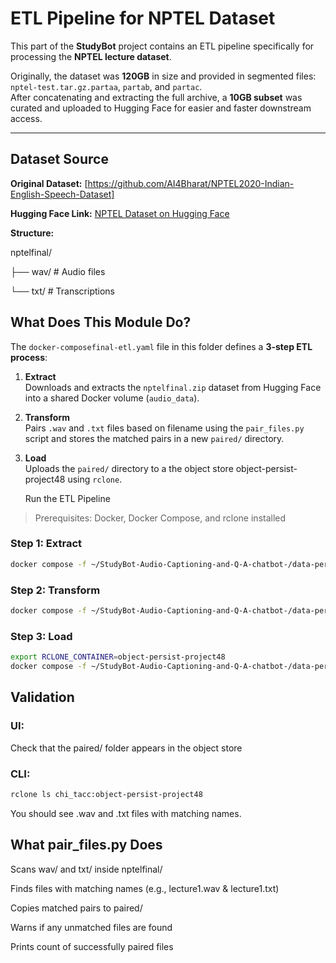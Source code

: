 # ETL Pipeline for NPTEL Dataset 

This part of the **StudyBot** project contains an ETL pipeline specifically for processing the **NPTEL lecture dataset**.

Originally, the dataset was **120GB** in size and provided in segmented files:  
`nptel-test.tar.gz.partaa`, `partab`, and `partac`.  
After concatenating and extracting the full archive, a **10GB subset** was curated and uploaded to Hugging Face for easier and faster downstream access.

---

##  Dataset Source

**Original Dataset:** [https://github.com/AI4Bharat/NPTEL2020-Indian-English-Speech-Dataset]

**Hugging Face Link:** [NPTEL Dataset on Hugging Face](https://huggingface.co/datasets/nehapatil08/nptel-dataset)

**Structure:**

nptelfinal/

├── wav/ # Audio files

└── txt/ # Transcriptions

##  What Does This Module Do?

The `docker-composefinal-etl.yaml` file in this folder defines a **3-step ETL process**:

1. **Extract**  
   Downloads and extracts the `nptelfinal.zip` dataset from Hugging Face into a shared Docker volume (`audio_data`).

2. **Transform**  
   Pairs `.wav` and `.txt` files based on filename using the `pair_files.py` script and stores the matched pairs in a new `paired/` directory.

3. **Load**  
   Uploads the `paired/` directory to a the object store object-persist-project48 using `rclone`.

   Run the ETL Pipeline

> Prerequisites: Docker, Docker Compose, and rclone installed

### Step 1: Extract
```bash
docker compose -f ~/StudyBot-Audio-Captioning-and-Q-A-chatbot-/data-persist-chi/docker/docker-composefinal-etl.yaml run extract-data
```

### Step 2: Transform
```bash
docker compose -f ~/StudyBot-Audio-Captioning-and-Q-A-chatbot-/data-persist-chi/docker/docker-composefinal-etl.yaml run transform-data
```

### Step 3: Load
```bash
export RCLONE_CONTAINER=object-persist-project48
docker compose -f ~/StudyBot-Audio-Captioning-and-Q-A-chatbot-/data-persist-chi/docker/docker-composefinal-etl.yaml run load-data
```

## Validation

### UI:

Check that the paired/ folder appears in the object store 

### CLI:

```bash
rclone ls chi_tacc:object-persist-project48
```

You should see .wav and .txt files with matching names.


## What pair_files.py Does

Scans wav/ and txt/ inside nptelfinal/

Finds files with matching names (e.g., lecture1.wav & lecture1.txt)

Copies matched pairs to paired/

Warns if any unmatched files are found

Prints count of successfully paired files
